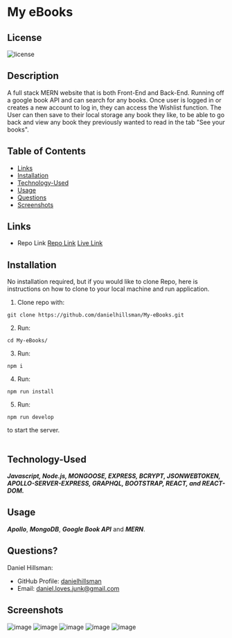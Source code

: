 # My eBooks

  ## License

  ![license](https://img.shields.io/static/v1?label=license&message=LABD&color=success)
  
  ## Description
  
  A full stack MERN website that is both Front-End and Back-End. Running off a google book API and can search for any books. Once user is logged in or creates a new account to log in, they can access the Wishlist function. The User can then save to their local storage any book they like, to be able to go back and view any book they previously wanted to read in the tab "See your books".
  
  ## Table of Contents
 
  * [Links](#links)
  * [Installation](#installation)
  * [Technology-Used](#technology-used)
  * [Usage](#usage)
  * [Questions](#questions)
  * [Screenshots](#screenshots)

  ## Links
 
  * Repo Link
  [Repo Link](https://github.com/danielhillsman/eDaniels-BackEnd)
  [Live Link](https://radiant-eyrie-47380.herokuapp.com)
  
  ## Installation
  No installation required, but if you would like to clone Repo, here is instructions on how to clone to your local machine and run application.
  1) Clone repo with:
  ````
  git clone https://github.com/danielhillsman/My-eBooks.git
  ````
  2) Run:
  ````
  cd My-eBooks/
  ````
  3) Run:
  ````
  npm i
  ````
  4) Run:
  ````
  npm run install
  ````
  5) Run:
  ````
  npm run develop

  ````
  to start the server.
  <br />
  <br />
  
  ## Technology-Used
  
  ***Javascript, Node.js, MONGOOSE, EXPRESS, BCRYPT, JSONWEBTOKEN, APOLLO-SERVER-EXPRESS, GRAPHQL, BOOTSTRAP, REACT, and REACT-DOM.***
  
  ## Usage
  
  ***Apollo***, ***MongoDB***, ***Google Book API*** and ***MERN***.
  
  ## Questions?

  Daniel Hillsman: 
  * GitHub Profile: [danielhillsman](https://github.com/danielhillsman)
  * Email: daniel.loves.junk@gmail.com

  ## Screenshots
  ![image](https://user-images.githubusercontent.com/99533951/167961668-ee357dbf-3cb3-49c5-9e06-22b4e57cb092.png)
  ![image](https://user-images.githubusercontent.com/99533951/167961687-d525a8ac-d230-49d0-b8db-28e8a8a7f830.png)
  ![image](https://user-images.githubusercontent.com/99533951/167961716-31f3c21d-9fc7-4447-a0b5-ed346b5fc2c1.png)
  ![image](https://user-images.githubusercontent.com/99533951/167961734-5a99434b-f31b-4057-bd25-a3410a7b3c8e.png)
  ![image](https://user-images.githubusercontent.com/99533951/167961752-e1f43be6-e9e4-4ee0-9851-2652591c97e3.png)


